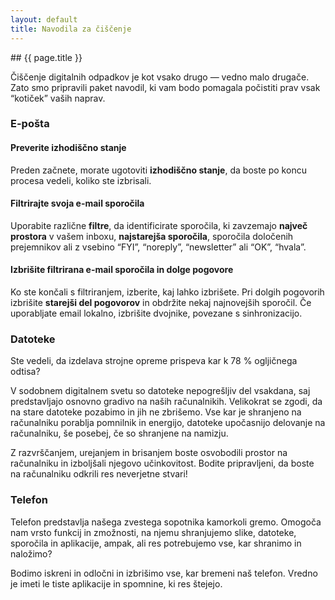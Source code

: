 ```yaml
---
layout: default
title: Navodila za čiščenje
---
```


<div class="block" markdown="1">
## {{ page.title }}

Čiščenje digitalnih odpadkov je kot vsako drugo — vedno malo drugače. Zato smo pripravili paket navodil, ki vam bodo pomagala počistiti prav vsak “kotiček” vaših naprav.


### E-pošta

#### Preverite izhodiščno stanje
Preden začnete, morate ugotoviti **izhodiščno stanje**, da boste po koncu procesa vedeli, koliko ste izbrisali. 
#### Filtrirajte svoja e-mail sporočila 
Uporabite različne **filtre**, da identificirate sporočila, ki zavzemajo **največ prostora** v vašem inboxu, **najstarejša sporočila**, sporočila določenih prejemnikov ali z vsebino “FYI”, “noreply”, “newsletter” ali “OK”, “hvala”. 
#### Izbrišite filtrirana e-mail sporočila in dolge pogovore 
Ko ste končali s filtriranjem, izberite, kaj lahko izbrišete. Pri dolgih pogovorih izbrišite **starejši del pogovorov** in obdržite nekaj najnovejših sporočil. Če uporabljate email lokalno, izbrišite dvojnike, povezane s sinhronizacijo. 


### Datoteke

Ste vedeli, da izdelava strojne opreme prispeva kar k 78 % ogljičnega odtisa?

V sodobnem digitalnem svetu so datoteke nepogrešljiv del vsakdana, saj predstavljajo osnovno gradivo na naših računalnikih.  Velikokrat se zgodi, da na stare datoteke pozabimo in jih ne zbrišemo. Vse kar je shranjeno na računalniku porablja pomnilnik in energijo, datoteke upočasnijo delovanje na računalniku, še posebej, če so shranjene na namizju. 

Z razvrščanjem, urejanjem in brisanjem boste osvobodili prostor na računalniku in izboljšali njegovo učinkovitost. Bodite pripravljeni, da boste na računalniku odkrili res neverjetne stvari!


### Telefon

Telefon predstavlja našega zvestega sopotnika kamorkoli gremo. Omogoča nam vrsto funkcij in zmožnosti, na njemu shranjujemo slike, datoteke, sporočila in aplikacije, ampak, ali res potrebujemo vse, kar shranimo in naložimo?

Bodimo iskreni in odločni in izbrišimo vse, kar bremeni naš telefon. Vredno je imeti le tiste aplikacije in spomnine, ki res štejejo. 


</div>
